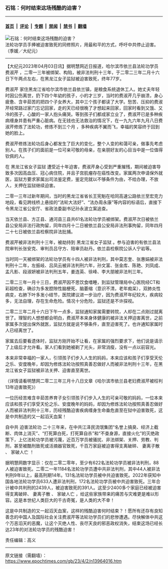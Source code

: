 ### 石铭：何时结束这场残酷的迫害？

---

#### [首页](../../../..?n13964016) &nbsp;|&nbsp; [评论](../../../../../epoch-comment?n13964016) &nbsp;|&nbsp; [专题](../../../../../epoch-special?n13964016) &nbsp;|&nbsp; [禁闻](../../../../../epoch-news?n13964016) &nbsp;|&nbsp; [禁书](../../../../../books?n13964016) &nbsp;|&nbsp; [翻墙](https://github.com/gfw-breaker/nogfw/blob/master/README.md?n13964016)


<div><img alt="石铭：何时结束这场残酷的迫害？" class="attachment-djy_600_400 size-djy_600_400 wp-post-image" src="https://i.epochtimes.com/assets/uploads/2022/07/id13784369-DSC00200-600x400.jpg"/>
<div class="caption">
 法轮功学员手捧被迫害致死的同修照片，用最和平的方式，呼吁中共停止迫害。（季媛／大纪元）
</div></div><hr/><div class="post_content" id="artbody" itemprop="articleBody">
 <!-- article content begin -->
 <p>
  【大纪元2023年04月03日讯】据明慧网近日报道，哈尔滨市依兰县法轮功学员
  <ok href="https://www.epochtimes.com/gb/tag/%E8%B4%B9%E6%B7%91%E8%8A%B9.html">
   费淑芹
  </ok>
  ，二零一三年被绑架、构陷，被非法判刑十三年，于二零二三年二月十六日下午两点左右，在黑龙江女子监狱被迫害致死，终年77岁。
 </p>
 <p>
  <ok href="https://www.epochtimes.com/gb/tag/%E8%B4%B9%E6%B7%91%E8%8A%B9.html">
   费淑芹
  </ok>
  家住黑龙江省哈尔滨市依兰县依兰镇，是粮食系统退休工人。她丈夫年轻时因公伤离世，扔下四个年幼的孩子，小的才三岁，当时的费淑芹几乎崩溃，身心疲惫、含辛茹苦的把四个子女养大，其中三个孩子都读了大学。愁苦、压抑的费淑芹经常路过家门忘记回家，走的天已经很晚了才想起来回家，回家时看到又饿、又冷的孩子，心酸的一家人抱头痛哭。等到孩子们都成家立业了，费淑芹已是多种疾病缠身并患有严重心脏病。在无钱也无法救治的情况下，在一九九六年九月八日费淑芹修炼了法轮功，修炼不到三个月 ，多种疾病不翼而飞，幸福的笑容终于回到她的脸上。
 </p>
 <p>
  费淑芹修炼法轮功后身心都发生了巨大的变化，整个人变的和蔼可亲，做事先考虑别人。在孩子们的面前是一位可亲可敬的母亲，在亲朋好友的心目当中是一位值得钦佩的人。
 </p>
 <p>
  在
  <ok href="https://www.epochtimes.com/gb/tag/%E9%BB%91%E9%BE%99%E6%B1%9F%E7%9C%81%E5%A5%B3%E5%AD%90%E7%9B%91%E7%8B%B1.html">
   黑龙江省女子监狱
  </ok>
  遭受近十年迫害，费淑芹身心受到严重摧残，期间被迫害导致多次因高血压、冠心病住院，并且子宫肌瘤存在癌性改变。家属两次申请保外就医，监狱方要求家属出司法鉴定费，鉴定完就以不够条件为由，不给办理，不放人，关押在监狱继续迫害。
 </p>
 <p>
  二零一三年过新年期间，当时的黑龙江省省长王宪魁在哈同高速公路依兰至宏克力地段，看见跨线桥上悬挂的“法轮大法好”、“法办周永康”等内容的标语后，直接下令黑龙江省公安厅、省政法委副书记孙永波立案追查。
 </p>
 <p>
  当天依兰县、方正县、通河县三县共61名法轮功学员被绑架。费淑芹次日被依兰县公安局非法行政拘留，同年四月十二日被依兰县公安局非法刑事拘留，同年四月二十七日被依兰县检察院非法批捕。
 </p>
 <p>
  费淑芹被非法判刑十三年，被劫持到
  <ok href="https://www.epochtimes.com/gb/tag/%E9%BB%91%E9%BE%99%E6%B1%9F%E7%9C%81%E5%A5%B3%E5%AD%90%E7%9B%91%E7%8B%B1.html">
   黑龙江省女子监狱
  </ok>
  。参与迫害的有依兰县法院审判长张安克、审判员吕守方、陪审员赵丹。依兰县检察院公诉人宁岩等。
 </p>
 <p>
  当时同一天被绑架的法轮功学员有十四人被非法判刑，其中莫志奎、张惠娟被非法判刑十二年，左振岐、吕凤云被非法判刑六年，孙文富、张金库、陈艳、刘凤成、孟凡影、段淑妍被非法判刑五年，姜连英、徐峰、李大朋被非法判三年。
 </p>
 <p>
  二零二三年一月十三日，费淑芹因不思饮食嗜睡，到监狱管理局中心医院经CT和彩超检查，确诊为多发腔隙性脑梗死、脑萎缩（意识不清，老年痴呆），双肺炎性病变，右肺下叶多发小结节，医院建议进一步治疗，因为费淑芹年纪较大，疾病较多，无法自理，存在生命危险。情况十分危险，监狱还是不许探视。
 </p>
 <p>
  二零二三年二月十六日下午一点多，监狱通知家属需要转院，人却在二点刚过就离世了。理智的人想想都会明白，费淑芹本来身体健康的被非法关押迫害离世，之前家属多次提出保外就医，监狱方就是说不够条件，直至迫害死了。也许通知家属时人已经离世了。
 </p>
 <p>
  家属去后要看遗体时，监狱方刚开始不让看，在家属的强烈要求下，他们说是请示了上级后才允许看。家人们看到她被剃了光头，非常消瘦，没有一点以前容光。
 </p>
 <p>
  本来非常幸福的一家人，引领孩子们步入人生的妈妈，本来应该和孩子们享受天伦之乐、安度晚年，却因为修炼法轮功按照真善忍做好人而被非法判刑十三年，在黑龙江省女子监狱被非法关押、迫害直至离世。
 </p>
 <p>
  （详情请看明慧网二零二三年三月十八日文章《哈尔滨市依兰县老妇费淑芹被枉判13年迫害致死》）
 </p>
 <p>
  一位历经苦难含辛茹苦养育子女引领孩子们步入人生的可亲可敬的妈妈，一位本来应该和孩子们享受天伦之乐、安度晚年的妈妈，却因为修炼法轮功按照真善忍做好人而被非法判刑十三年，历经残酷迫害疾病缠身生命垂危直至在狱中迫害致死，这是中共制造的又一起滔天血案！
 </p>
 <p>
  自中共
  <ok href="https://www.epochtimes.com/gb/tag/%E8%BF%AB%E5%AE%B3%E6%B3%95%E8%BD%AE%E5%8A%9F.html">
   迫害法轮功
  </ok>
  二十三年来，在中共江泽民流氓集团“名誉上搞臭、经济上截断、肉体上消灭”、“打死算白死，打死算自杀”和“不查身源，直接火化”的灭绝政策下，上亿法轮功学员被污蔑，近百万学员被骚扰、非法绑架、关押、劳教、判刑，甚至被酷刑致死或活摘器官致死，千百万家庭被迫害得支离破碎、
  <ok href="https://www.epochtimes.com/gb/tag/%E5%A6%BB%E7%A6%BB%E5%AD%90%E6%95%A3.html">
   妻离子散
  </ok>
  、
  <ok href="https://www.epochtimes.com/gb/tag/%E5%AE%B6%E7%A0%B4%E4%BA%BA%E4%BA%A1.html">
   家破人亡
  </ok>
  ！
 </p>
 <p>
  据明慧网数字显示：仅在二零二零年，至少有622名法轮功学员被非法判刑，88人被迫害致死。二零二一年1184名法轮功学员遭中共非法判刑，其中44人被非法判刑9年以上，最高刑期14年。131名法轮功学员被中共迫害致死。2022年获知中国各地法轮功学员633人遭非法判刑，172名法轮功学员被中共迫害致死。三年合计被中共判刑的2439人，被迫害致死的391人。这至少2400多个家庭已经被迫害得支离破碎、
  <ok href="https://www.epochtimes.com/gb/tag/%E5%A6%BB%E7%A6%BB%E5%AD%90%E6%95%A3.html">
   妻离子散
  </ok>
  、
  <ok href="https://www.epochtimes.com/gb/tag/%E5%AE%B6%E7%A0%B4%E4%BA%BA%E4%BA%A1.html">
   家破人亡
  </ok>
  ，给这些家族带来的痛苦与灾难更是难以形容。这是本世纪人类巨大的千古奇冤，是人类的大不幸！
 </p>
 <p>
  这是中共制造的又一起滔天血案，这样的残酷迫害何时结束？！愿所有还存有良知善念的中国人及国际社会关注费淑芹等法轮功学员们的悲惨遭遇。尽快解体中共这个万恶滔天的恶魔，让这个灭绝人性、丧尽天良的邪恶政权消失，结束这场已经长达23年的对法轮功学员的残酷迫害！
 </p>
 <p>
  责任编辑：高义
 </p>
 <!-- article content end -->
 <div id="below_article_ad">
 </div>
</div>


---

原文链接（需翻墙）：https://www.epochtimes.com/gb/23/4/2/n13964016.htm